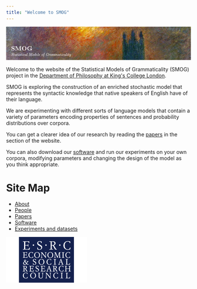 ```yaml
---
title: "Welcome to SMOG"
---
```


[![SMOG](smog.png)](/projects/smog)

Welcome to the website of the Statistical Models of Grammaticality
(SMOG) project in the [Department of Philosophy at King\'s College
London](http://www.kcl.ac.uk/artshums/depts/philosophy/).

SMOG is exploring the construction of an enriched stochastic model that
represents the syntactic knowledge that native speakers of English have
of their language.

We are experimenting with different sorts of language models that
contain a variety of parameters encoding properties of sentences and
probability distributions over corpora.

You can get a clearer idea of our research by reading the
[papers](https://clasp.gu.se/about/people/shalom-lappin/smog/papers/) in
the section of the website.

You can also download our
[software](https://clasp.gu.se/about/people/shalom-lappin/smog/software/)
and run our experiments on your own corpora, modifying parameters and
changing the design of the model as you think appropriate.

# Site Map
- [About](./smog/about)
- [People](./smog/people) 
- [Papers](./smog/papers)
- [Software](./smog/software)
- [Experiments and datasets](./smog/experiments)

[![ESRC Logo](esrc_logo.png)](https://esrc.ukri.org/)
